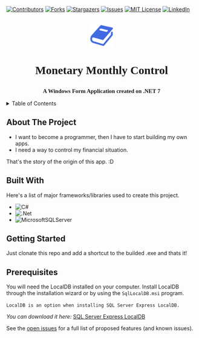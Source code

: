 [![Contributors][contributors-shield]][contributors-url]
[![Forks][forks-shield]][forks-url]
[![Stargazers][stars-shield]][stars-url]
[![Issues][issues-shield]][issues-url]
[![MIT License][license-shield]][license-url]
[![LinkedIn][linkedin-shield]][linkedin-url]

<br>
<div align="center">
   <a href="https://github.com/GustavoCassel/MonetaryMonthlyControl">
      <img src="Images/book-512.png" alt="Logo" width="60" height="60">
   </a>

   <h3 align="center" style="font: 30px Consolas; font-weight: bold">
      Monetary Monthly Control
   </h3>

   <p align="center" style="font: 15px Consolas; font-weight: bold">
      A Windows Form Application created on .NET 7
   </p>
</div>

<details>
   <summary>Table of Contents</summary>
   <ol>
      <li>
         <a href="#about-the-project">About The Project</a>
         <li><a href="#built-with">Built With</a></li>
      </li>
      <li>
         <a href="#getting-started">Getting Started</a>
         <li><a href="#prerequisites">Prerequisites</a></li>
      </li>
   </ol>
</details>

## About The Project
* I want to become a programmer, then I have to start building my own apps.
* I need a way to control my financial situation.

That's the story of the origin of this app. :D

## Built With

Here's a list of major frameworks/libraries used to create this project.

* ![C#][CSharp-shield]
* ![.Net][DotNet-shield]
* ![MicrosoftSQLServer][SQLServer-shield]

## Getting Started

Just clonate this repo and add a shortcut to the builded .exe and thats it!

## Prerequisites

You will need the LocalDB installed on your computer.
Install LocalDB through the installation wizard or by using the `SqlLocalDB.msi` program.

`LocalDB is an option when installing SQL Server Express LocalDB.`

_You can download it here:_ [SQL Server Express LocalDB][LocalDB-url]

See the [open issues](https://github.com/GustavoCassel/MonetaryMonthlyControl/issues) for a full list of proposed features (and known issues).

[contributors-shield]: https://img.shields.io/github/contributors/GustavoCassel/MonetaryMonthlyControl.svg?style=for-the-badge
[contributors-url]: https://github.com/GustavoCassel/MonetaryMonthlyControl/graphs/contributors
[forks-shield]: https://img.shields.io/github/forks/GustavoCassel/MonetaryMonthlyControl.svg?style=for-the-badge
[forks-url]: https://github.com/GustavoCassel/MonetaryMonthlyControl/network/members
[stars-shield]: https://img.shields.io/github/stars/GustavoCassel/MonetaryMonthlyControl.svg?style=for-the-badge
[stars-url]: https://github.com/GustavoCassel/MonetaryMonthlyControl/stargazers
[issues-shield]: https://img.shields.io/github/issues/GustavoCassel/MonetaryMonthlyControl.svg?style=for-the-badge
[issues-url]: https://github.com/GustavoCassel/MonetaryMonthlyControl/issues
[license-shield]: https://img.shields.io/github/license/GustavoCassel/MonetaryMonthlyControl.svg?style=for-the-badge
[license-url]: https://github.com/GustavoCassel/MonetaryMonthlyControl/blob/master/LICENSE.txt
[linkedin-shield]: https://img.shields.io/badge/-LinkedIn-black.svg?style=for-the-badge&logo=linkedin&colorB=555
[linkedin-url]: https://linkedin.com/in/gustavocassel/

[LocalDB-url]:https://learn.microsoft.com/en-us/sql/database-engine/configure-windows/sql-server-express-localdb?view=sql-server-ver16

[SQLServer-shield]: https://img.shields.io/badge/Microsoft%20SQL%20Server-CC2927?style=for-the-badge&logo=microsoft%20sql%20server&logoColor=white
[CSharp-shield]: https://img.shields.io/badge/c%23-%23239120.svg?style=for-the-badge&logo=c-sharp&logoColor=white
[DotNet-shield]: https://img.shields.io/badge/.NET-5C2D91?style=for-the-badge&logo=.net&logoColor=white